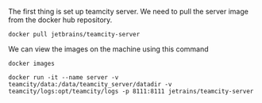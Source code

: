 The first thing is set up teamcity server. We need to pull the server image from the docker hub repository.
```
docker pull jetbrains/teamcity-server
```
We can view the images on the machine using this command
```
docker images
```

```
docker run -it --name server -v teamcity/data:/data/teamcity_server/datadir -v teamcity/logs:opt/teamcity/logs -p 8111:8111 jetrains/teamcity-server
```